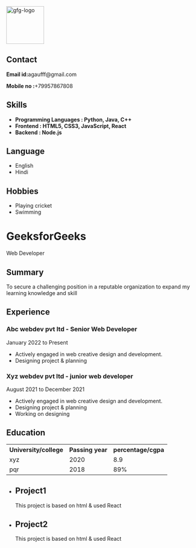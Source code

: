 <html lang="en">
 
<head>
    <meta charset="UTF-8">
    <meta http-equiv="X-UA-Compatible" content="IE=edge">
    <meta name="viewport"
          content="width=device-width, initial-scale=1.0">
    <link rel="stylesheet" href="resume.css">
</head>
 
<body>
    <div class="full">
        <div class="left">
            <div class="image">
                <img src=
"https://media.geeksforgeeks.org/wp-content/uploads/20220202083519/gfglogo.png"
                     alt="gfg-logo"
                     style="width:100px;height:100px;">
            </div>
            <div class="Contact">
                <h2>Contact</h2>
                <p><b>Email id:</b>agaufff@gmail.com</p>
                <p><b>Mobile no :</b>+79957867808</p>
            </div>
            <div class="Skills">
                <h2>Skills</h2>
                <ul>
                    <li><b>Programming Languages :
                      Python, Java, C++</b></li>
                    <li><b>Frontend : HTML5, CSS3,
                      JavaScript, React</b></li>
                    <li><b>Backend : Node.js</b></li>
                </ul>
            </div>
            <div class="Language">
                <h2>Language</h2>
                <ul>
                    <li>English</li>
                    <li>Hindi</li>
                </ul>
            </div>
            <div class="Hobbies">
                <h2>Hobbies</h2>
                <ul>
                    <li>Playing cricket</li>
                    <li>Swimming</li>
                </ul>
            </div>
        </div>
        <div class="right">
            <div class="name">
                <h1>GeeksforGeeks</h1>
            </div>
            <div class="title">
                <p>Web Developer</p>
            </div>
            <div class="Summary">
                <h2>Summary</h2>
                <p>To secure a challenging position in a
                  reputable organization
                    to expand my learning knowledge and skill
                </p>
            </div>
            <div class="Experience">
                <h2>Experience</h2>
                <h3>Abc webdev pvt ltd - Senior Web Developer</h3>
                <p>January 2022 to Present</p>
                <ul>
                    <li>Actively engaged in web creative
                      design and development.</li>
                    <li>Designing project & planning</li>
                </ul>
                <h3>Xyz webdev pvt ltd - junior web developer</h3>
                <p>August 2021 to December 2021</p>
                <ul>
                    <li>Actively engaged in web creative
                      design and development.</li>
                    <li>Designing project & planning</li>
                    <li>Working on designing</li>
                </ul>
            </div>
            <div class="Education">
                <h2>Education</h2>
                <table>
                    <tr>
                        <th>University/college  </th>
                        <th>Passing year  </th>
                        <th>percentage/cgpa</th>
                    </tr>
                    <tr>
                        <td>xyz</td>
                        <td>2020</td>
                        <td>8.9</td>
                    </tr>
                    <tr>
                        <td>pqr</td>
                        <td>2018</td>
                        <td>89%</td>
                    </tr>
                </table>
            </div>
            <div class="project">
                <ul>
                    <li>
                        <h2>Project1</h2>
                        <p>This project is based on html
                          & used React</p>
                    </li>
                    <li>
                        <h2>Project2</h2>
                        <p>This project is based on html
                          & used React</p>
                    </li>
                </ul>
            </div>
        </div>
    </div>
</body>
 
</html>
